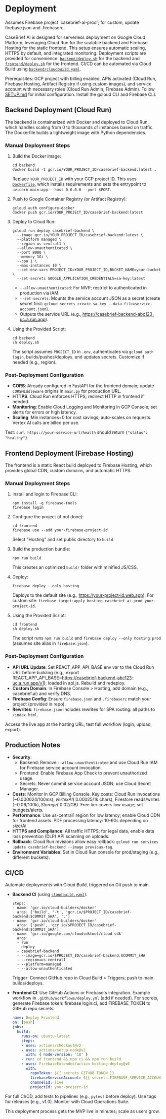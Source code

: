 # Deployment

Assumes Firebase project 'casebrief-ai-prod'; for custom, update firebase.json and .firebaserc.

CaseBrief AI is designed for serverless deployment on Google Cloud Platform, leveraging Cloud Run for the scalable backend and Firebase Hosting for the static frontend. This setup ensures automatic scaling, HTTPS by default, and integrated monitoring. Deployment scripts are provided for convenience: [`backend/deploy.sh`](../backend/deploy.sh) for the backend and [`frontend/deploy.sh`](../frontend/deploy.sh) for the frontend. CI/CD can be automated via Cloud Build using [`backend/cloudbuild.yaml`](../backend/cloudbuild.yaml).

Prerequisites: GCP project with billing enabled, APIs activated (Cloud Run, Firebase Hosting, Artifact Registry if using custom images), and service account with necessary roles (Cloud Run Admin, Firebase Admin). Follow [SETUP.md](SETUP.md) for initial configuration. Install the gcloud CLI and Firebase CLI.

## Backend Deployment (Cloud Run)

The backend is containerized with Docker and deployed to Cloud Run, which handles scaling from 0 to thousands of instances based on traffic. The Dockerfile builds a lightweight image with Python dependencies.

### Manual Deployment Steps

1. Build the Docker image:
   ```
   cd backend
   docker build -t gcr.io/YOUR_PROJECT_ID/casebrief-backend:latest .
   ```
   Replace `YOUR_PROJECT_ID` with your GCP project ID. This uses [`Dockerfile`](../backend/Dockerfile), which installs requirements and sets the entrypoint to `uvicorn main:app --host 0.0.0.0 --port $PORT`.

2. Push to Google Container Registry (or Artifact Registry):
   ```
   gcloud auth configure-docker
   docker push gcr.io/YOUR_PROJECT_ID/casebrief-backend:latest
   ```

3. Deploy to Cloud Run:
   ```
   gcloud run deploy casebrief-backend \
     --image gcr.io/YOUR_PROJECT_ID/casebrief-backend:latest \
     --platform managed \
     --region us-central1 \
     --allow-unauthenticated \
     --port 8000 \
     --memory 1Gi \
     --cpu 1 \
     --max-instances 10 \
     --set-env-vars PROJECT_ID=YOUR_PROJECT_ID,BUCKET_NAME=your-bucket \
     --set-secrets GOOGLE_APPLICATION_CREDENTIALS=sa-key:latest
   ```
   - `--allow-unauthenticated`: For MVP; restrict to authenticated in production via IAM.
   - `--set-secrets`: Mounts the service account JSON as a secret (create secret first: `gcloud secrets create sa-key --data-file=service-account.json`).
   - Outputs the service URL (e.g., https://casebrief-backend-abc123-uc.a.run.app).

4. Using the Provided Script:
   ```
   cd backend
   sh deploy.sh
   ```
   The script assumes `PROJECT_ID` in `.env`, authenticates via `gcloud auth login`, builds/pushes/deploys, and updates secrets. Customize if needed (e.g., region).

### Post-Deployment Configuration

- **CORS**: Already configured in FastAPI for the frontend domain; update `CORSMiddleware` origins in `main.py` for production URL.
- **HTTPS**: Cloud Run enforces HTTPS; redirect HTTP in frontend if needed.
- **Monitoring**: Enable Cloud Logging and Monitoring in GCP Console; set alerts for errors or high latency.
- **Scaling**: Min instances=0 for cost savings; auto-scales on requests. Vertex AI calls are billed per use.

Test: `curl https://your-service-url/health` should return `{"status": "healthy"}`.

## Frontend Deployment (Firebase Hosting)

The frontend is a static React build deployed to Firebase Hosting, which provides global CDN, custom domains, and automatic HTTPS.

### Manual Deployment Steps

1. Install and login to Firebase CLI:
   ```
   npm install -g firebase-tools
   firebase login
   ```

2. Configure the project (if not done):
   ```
   cd frontend
   firebase use --add your-firebase-project-id
   ```
   Select "Hosting" and set public directory to `build`.

3. Build the production bundle:
   ```
   npm run build
   ```
   This creates an optimized `build/` folder with minified JS/CSS.

4. Deploy:
   ```
   firebase deploy --only hosting
   ```
   Deploys to the default site (e.g., https://your-project-id.web.app). For custom site: `firebase target:apply hosting casebrief-ai-prod your-project-id`.

5. Using the Provided Script:
   ```
   cd frontend
   sh deploy.sh
   ```
   The script runs `npm run build` and `firebase deploy --only hosting:prod` (assumes site alias in `firebase.json`).

### Post-Deployment Configuration

- **API URL Update**: Set REACT_APP_API_BASE env var to the Cloud Run URL before building (e.g., export REACT_APP_API_BASE=https://casebrief-backend-abc123-uc.a.run.app/v1); loaded in api.js. Rebuild and redeploy.
- **Custom Domain**: In Firebase Console > Hosting, add domain (e.g., casebrief.ai) and verify DNS.
- **Firebase Config**: Ensure `firebase.json` and `.firebaserc` match your project (provided in repo).
- **Rewrites**: `firebase.json` includes rewrites for SPA routing: all paths to `/index.html`.

Access the live app at the hosting URL; test full workflow (login, upload, export).

## Production Notes

- **Security**: 
  - Backend: Remove `--allow-unauthenticated` and use Cloud Run IAM for Firebase service account invocation.
  - Frontend: Enable Firebase App Check to prevent unauthorized usage.
  - Secrets: Never commit service account JSON; use Cloud Secret Manager.
- **Costs**: Monitor in GCP Billing Console. Key costs: Cloud Run invocations (~$0.000024/100ms), Vertex AI (~$0.00025/1k chars), Firestore reads/writes (~$0.06/100k), Storage (~$0.02/GB). Free tier covers low usage; set budgets/alerts.
- **Performance**: Use us-central1 region for low latency; enable Cloud CDN for frontend assets. PDF processing latency: 10-60s depending on size/AI.
- **HTTPS and Compliance**: All traffic HTTPS; for legal data, enable data loss prevention (DLP) API scanning on uploads.
- **Rollback**: Cloud Run revisions allow easy rollback: `gcloud run services update casebrief-backend --image previous-tag`.
- **Environment Variables**: Set in Cloud Run console for prod/staging (e.g., different buckets).

## CI/CD

Automate deployments with Cloud Build, triggered on Git push to main.

- **Backend CI** (using [`cloudbuild.yaml`](../backend/cloudbuild.yaml)):
  ```
  steps:
  - name: 'gcr.io/cloud-builders/docker'
    args: ['build', '-t', 'gcr.io/$PROJECT_ID/casebrief-backend:$COMMIT_SHA', '.']
  - name: 'gcr.io/cloud-builders/docker'
    args: ['push', 'gcr.io/$PROJECT_ID/casebrief-backend:$COMMIT_SHA']
  - name: 'gcr.io/google.com/cloudsdktool/cloud-sdk'
    args:
    - run
    - deploy
    - casebrief-backend
    - --image=gcr.io/$PROJECT_ID/casebrief-backend:$COMMIT_SHA
    - --region=us-central1
    - --platform=managed
    - --allow-unauthenticated
  ```
  Trigger: Connect GitHub repo in Cloud Build > Triggers; push to main builds/deploys.

- **Frontend CI**: Use GitHub Actions or Firebase's integration. Example workflow in `.github/workflows/deploy.yml` (add if needed). For secrets, generate Firebase token: firebase login:ci, add FIREBASE_TOKEN to GitHub repo secrets.
  ```yaml
  name: Deploy Frontend
  on: [push]
  jobs:
    build:
      runs-on: ubuntu-latest
      steps:
      - uses: actions/checkout@v2
      - uses: actions/setup-node@v2
        with: { node-version: '18' }
      - run: cd frontend && npm ci && npm run build
      - uses: FirebaseExtended/action-hosting-deploy@v0
        with:
          repoToken: ${{ secrets.GITHUB_TOKEN }}
          firebaseServiceAccount: ${{ secrets.FIREBASE_SERVICE_ACCOUNT }}
          channelId: live
          projectId: your-project-id
  ```

For full CI/CD, add tests to pipelines (e.g., `pytest` before deploy). Use tags for releases (e.g., v1.0). Monitor with Cloud Operations Suite.

This deployment process gets the MVP live in minutes; scale as users grow.
